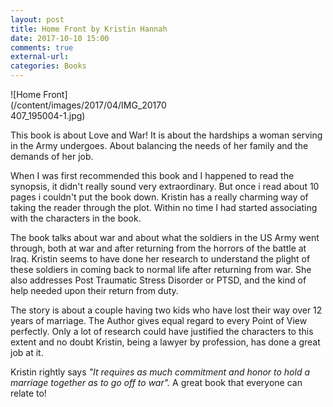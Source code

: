 ```yaml
---
layout: post
title: Home Front by Kristin Hannah
date: 2017-10-10 15:00
comments: true
external-url:
categories: Books
---
```


<div class="image-div" style="width: 50%">
![Home Front](/content/images/2017/04/IMG_20170407_195004-1.jpg)
</div>

This book is about Love and War! It is about the hardships a woman serving in the Army undergoes. About balancing the needs of her family and the demands of her job. 

When I was first recommended this book and I happened to read the synopsis, it didn't really sound very extraordinary. But once i read about 10 pages i couldn't put the book down. Kristin has a really charming way of taking the reader through the plot. Within no time I had started associating with the characters in the book. 

The book talks about war and about what the soldiers in the US Army went through, both at war and after returning from the horrors of the battle at Iraq. Kristin seems to have done her research to understand the plight of these soldiers in coming back to normal life after returning from war. She also addresses Post Traumatic Stress Disorder or PTSD, and the kind of help needed upon their return from duty.

The story is about a couple having two kids who have lost their way over 12 years of marriage. The Author gives equal regard to every Point of View perfectly. Only a lot of research could have justified the characters to this extent and no doubt Kristin, being a lawyer by profession, has done a great job at it. 

Kristin rightly says <i>"It requires as much commitment and honor to hold a marriage together as to go off to war".</i> 
A great book that everyone can relate to! 
<br>
